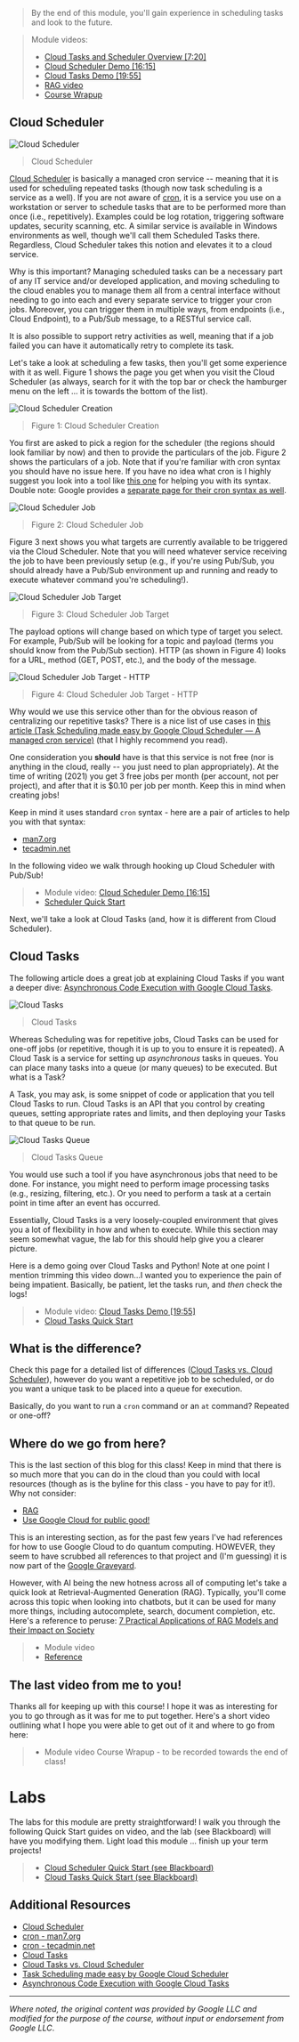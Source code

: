> By the end of this module, you'll gain experience in scheduling tasks and look to the future.

> Module videos:
> * [Cloud Tasks and Scheduler Overview [7:20]](https://youtu.be/_Cb52DCzpwY)
> * [Cloud Scheduler Demo [16:15]](https://youtu.be/7b-OaHp9Ipg)
> * [Cloud Tasks Demo [19:55]](https://youtu.be/UHDp8J3enAA)
> * [RAG video]()
> * [Course Wrapup](https://www.youtube.com/watch?v=k3go9LZf0CI)

<!-- 
> Module labs:
> * [Cloud Scheduler Quick Start (see Blackboard)](https://cloud.google.com/scheduler/docs/quickstart)
> * [Cloud Tasks Quick Start (see Blackboard)](https://cloud.google.com/tasks/docs/quickstart)
> * Wrap up your term projects! -->

## Cloud Scheduler

![Cloud Scheduler](https://lh3.googleusercontent.com/7Tj7GbCtbDs0Wi3bumiWp7SqPZr59YiRahFiiaomfAnR9yXdNn4Hahid7flm9mT1gYKIBG8tjqHT=e14-rj-sc0xffffff-w2540 "Cloud Scheduler")

> Cloud Scheduler

[Cloud Scheduler](https://cloud.google.com/scheduler) is basically a managed cron service -- meaning that it is used for scheduling repeated tasks (though now task scheduling is a service as a well).  If you are not aware of [cron](https://opensource.com/article/17/11/how-use-cron-linux), it is a service you use on a workstation or server to schedule tasks that are to be performed more than once (i.e., repetitively).  Examples could be log rotation, triggering software updates, security scanning, etc.  A similar service is available in Windows environments as well, though we'll call them Scheduled Tasks there.  Regardless, Cloud Scheduler takes this notion and elevates it to a cloud service.

Why is this important?  Managing scheduled tasks can be a necessary part of any IT service and/or developed application, and moving scheduling to the cloud enables you to manage them all from a central interface without needing to go into each and every separate service to trigger your cron jobs.  Moreover, you can trigger them in multiple ways, from endpoints (i.e., Cloud Endpoint), to a Pub/Sub message, to a RESTful service call. 

It is also possible to support retry activities as well, meaning that if a job failed you can have it automatically retry to complete its task.  

Let's take a look at scheduling a few tasks, then you'll get some experience with it as well.  Figure 1 shows the page you get when you visit the Cloud Scheduler (as always, search for it with the top bar or check the hamburger menu on the left ... it is towards the bottom of the list).

![Cloud Scheduler Creation](/CloudAppsDev/assets/images/15-scheduler.png "Cloud Scheduler Creation")

> Figure 1: Cloud Scheduler Creation

You first are asked to pick a region for the scheduler (the regions should look familiar by now) and then to provide the particulars of the job.  Figure 2 shows the particulars of a job.  Note that if you're familiar with cron syntax you should have no issue here.  If you have no idea what cron is I highly suggest you look into a tool like [this one](https://crontab.guru/) for helping you with its syntax.  Double note: Google provides a [separate page for their cron syntax as well](https://cloud.google.com/scheduler/docs/configuring/cron-job-schedules#defining_the_job_schedule).

![Cloud Scheduler Job](/CloudAppsDev/assets/images/15-job.png "Cloud Scheduler Job")

> Figure 2: Cloud Scheduler Job

Figure 3 next shows you what targets are currently available to be triggered via the Cloud Scheduler.  Note that you will need whatever service receiving the job to have been previously setup (e.g., if you're using Pub/Sub, you should already have a Pub/Sub environment up and running and ready to execute whatever command you're scheduling!).

![Cloud Scheduler Job Target](/CloudAppsDev/assets/images/10-job-target.png "Cloud Scheduler Job Target")

> Figure 3: Cloud Scheduler Job Target

The payload options will change based on which type of target you select.  For example, Pub/Sub will be looking for a topic and payload (terms you should know from the Pub/Sub section).  HTTP (as shown in Figure 4) looks for a URL, method (GET, POST, etc.), and the body of the message.

![Cloud Scheduler Job Target - HTTP](/CloudAppsDev/assets/images/15-job-http.png "Cloud Scheduler Job Target - HTTP")

> Figure 4: Cloud Scheduler Job Target - HTTP

Why would we use this service other than for the obvious reason of centralizing our repetitive tasks?  There is a nice list of use cases in [this article (Task Scheduling made easy by Google Cloud Scheduler — A managed cron service)](https://medium.com/pankaj-khuranas-blog/task-scheduling-made-easy-by-google-cloud-scheduler-a-managed-cron-service-136bdf8b3111) (that I highly recommend you read).  

One consideration you **should** have is that this service is not free (nor is anything in the cloud, really -- you just need to plan appropriately).  At the time of writing (2021) you get 3 free jobs per month (per account, not per project), and after that it is $0.10 per job per month.  Keep this in mind when creating jobs!

Keep in mind it uses standard `cron` syntax - here are a pair of articles to help you with that syntax:

* [man7.org](http://man7.org/linux/man-pages/man5/crontab.5.html)
* [tecadmin.net](https://tecadmin.net/crontab-in-linux-with-20-examples-of-cron-schedule/)

In the following video we walk through hooking up Cloud Scheduler with Pub/Sub!

> * Module video: [Cloud Scheduler Demo [16:15]](https://youtu.be/7b-OaHp9Ipg)
> * [Scheduler Quick Start](https://cloud.google.com/scheduler/docs/quickstart)

Next, we'll take a look at Cloud Tasks (and, how it is different from Cloud Scheduler).

## Cloud Tasks

The following article does a great job at explaining Cloud Tasks if you want a deeper dive: [Asynchronous Code Execution with Google Cloud Tasks](https://medium.com/google-cloud/asynchronous-code-execution-with-google-cloud-tasks-9b73ceaf48c3).  

![Cloud Tasks](https://miro.medium.com/max/875/1*9FXNzILQyAMWUT38YfxO2Q.png "Cloud Tasks")

> Cloud Tasks

Whereas Scheduling was for repetitive jobs, Cloud Tasks can be used for one-off jobs (or repetitive, though it is up to you to ensure it is repeated).  A Cloud Task is a service for setting up *asynchronous* tasks in queues.  You can place many tasks into a queue (or many queues) to be executed.  But what is a Task?

A Task, you may ask, is some snippet of code or application that you tell Cloud Tasks to run. Cloud Tasks is an API that you control by creating queues, setting appropriate rates and limits, and then deploying your Tasks to that queue to be run.  

![Cloud Tasks Queue](/CloudAppsDev/assets/images/15-task-queue.png "Cloud Tasks Queue")

> Cloud Tasks Queue

You would use such a tool if you have asynchronous jobs that need to be done.  For instance, you might need to perform image processing tasks (e.g., resizing, filtering, etc.).  Or you need to perform a task at a certain point in time after an event has occurred.

Essentially, Cloud Tasks is a very loosely-coupled environment that gives you a lot of flexibility in how and when to execute.  While this section may seem somewhat vague, the lab for this should help give you a clearer picture.  

Here is a demo going over Cloud Tasks and Python!  Note at one point I mention trimming this video down...I wanted you to experience the pain of being impatient.  Basically, be patient, let the tasks run, and *then* check the logs!

> * Module video: [Cloud Tasks Demo [19:55]](https://youtu.be/UHDp8J3enAA)
> * [Cloud Tasks Quick Start](https://cloud.google.com/tasks/docs/quickstart#python)

## What is the difference?

Check this page for a detailed list of differences ([Cloud Tasks vs. Cloud Scheduler](https://cloud.google.com/tasks/docs/comp-tasks-sched)), however do you want a repetitive job to be scheduled, or do you want a unique task to be placed into a queue for execution.  

Basically, do you want to run a `cron` command or an `at` command?  Repeated or one-off?

## Where do we go from here?

This is the last section of this blog for this class!  Keep in mind that there is so much more that you can do in the cloud than you could with local resources (though as is the byline for this class - you have to pay for it!).  Why not consider:

* [RAG](https://cloud.google.com/use-cases/retrieval-augmented-generation?hl=en)
* [Use Google Cloud for public good!](https://cloud.google.com/blog/products/data-analytics/publicly-available-covid-19-data-for-analytics)

This is an interesting section, as for the past few years I've had references for how to use Google Cloud to do quantum computing.  HOWEVER, they seem to have scrubbed all references to that project and (I'm guessing) it is now part of the [Google Graveyard](https://killedbygoogle.com/).

However, with AI being the new hotness across all of computing let's take a quick look at Retrieval-Augmented Generation (RAG).  Typically, you'll come across this topic when looking into chatbots, but it can be used for many more things, including autocomplete, search, document completion, etc.  Here's a reference to peruse: [7 Practical Applications of RAG Models and their Impact on Society](https://hyperight.com/7-practical-applications-of-rag-models-and-their-impact-on-society/)
 
> * Module video []()
> * [Reference](https://cloud.google.com/vertex-ai/generative-ai/docs/samples/generativeaionvertexai-rag-quickstart)

## The last video from me to you!

Thanks all for keeping up with this course!  I hope it was as interesting for you to go through as it was for me to put together.  Here's a short video outlining what I hope you were able to get out of it and where to go from here:

> * Module video Course Wrapup - to be recorded towards the end of class!

# Labs

The labs for this module are pretty straightforward!  I walk you through the following Quick Start guides on video, and the lab (see Blackboard) will have you modifying them.  Light load this module ... finish up your term projects!

> * [Cloud Scheduler Quick Start (see Blackboard)](https://cloud.google.com/scheduler/docs/quickstart)
> * [Cloud Tasks Quick Start (see Blackboard)](https://cloud.google.com/tasks/docs/quickstart)

## Additional Resources

* [Cloud Scheduler](https://cloud.google.com/scheduler)
* [cron - man7.org](http://man7.org/linux/man-pages/man5/crontab.5.html)
* [cron - tecadmin.net](https://tecadmin.net/crontab-in-linux-with-20-examples-of-cron-schedule/)
* [Cloud Tasks](https://cloud.google.com/tasks)
* [Cloud Tasks vs. Cloud Scheduler](https://cloud.google.com/tasks/docs/comp-tasks-sched)
* [Task Scheduling made easy by Google Cloud Scheduler](https://medium.com/pankaj-khuranas-blog/task-scheduling-made-easy-by-google-cloud-scheduler-a-managed-cron-service-136bdf8b3111)
* [Asynchronous Code Execution with Google Cloud Tasks](https://medium.com/google-cloud/asynchronous-code-execution-with-google-cloud-tasks-9b73ceaf48c3)

<hr size="1" />

*Where noted, the original content was provided by Google LLC and modified for the purpose of the course, without input or endorsement from Google LLC*.
